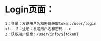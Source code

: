 # Login页面：
    1：登录：发送用户名和密码获取token:/user/login
    <!-- 2：注册：发送用户名和密码 -->
    2：获取用户信息：/user/info/${token}